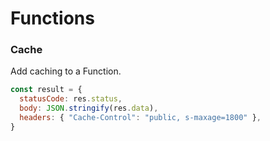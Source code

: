 # Functions


### Cache

Add caching to a Function.

```javascript
const result = {
  statusCode: res.status,
  body: JSON.stringify(res.data),
  headers: { "Cache-Control": "public, s-maxage=1800" },
}
```

